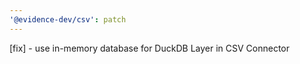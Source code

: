 ```yaml
---
'@evidence-dev/csv': patch
---
```


[fix] - use in-memory database for DuckDB Layer in CSV Connector
